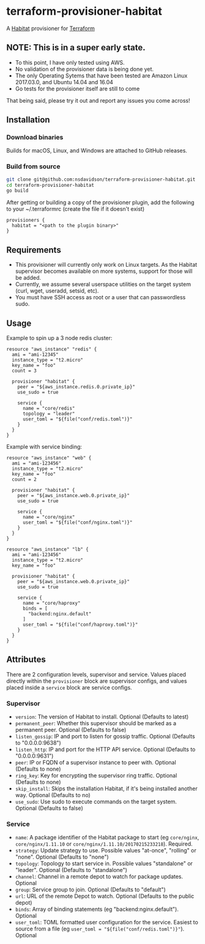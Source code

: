# terraform-provisioner-habitat
A [Habitat](https://habitat.sh) provisioner for [Terraform](https://terraform.io)

## **NOTE:  This is in a super early state.**
* To this point, I have only tested using AWS.
* No validation of the provisioner data is being done yet.
* The only Operating Sytems that have been tested are Amazon Linux 2017.03.0, and Ubuntu 14.04 and 16.04
* Go tests for the provisioner itself are still to come

That being said, please try it out and report any issues you come across!

## Installation
### Download binaries
Builds for macOS, Linux, and Windows are attached to GitHub releases.

### Build from source
```bash
git clone git@github.com:nsdavidson/terraform-provisioner-habitat.git
cd terraform-provisioner-habitat
go build
```

After getting or building a copy of the provisioner plugin, add the following to your ~/.terraformrc (create the file if it doesn't exist)
```
provisioners {
  habitat = "<path to the plugin binary>"
}
```

## Requirements
* This provisioner will currently only work on Linux targets.  As the Habitat supervisor becomes available on more systems, support for those will be added.
* Currently, we assume several userspace utilities on the target system (curl, wget, useradd, setsid, etc).  
* You must have SSH access as root or a user that can passwordless sudo.

## Usage
Example to spin up a 3 node redis cluster:
```hcl
resource "aws_instance" "redis" {
  ami = "ami-12345"
  instance_type = "t2.micro"
  key_name = "foo"
  count = 3

  provisioner "habitat" {
    peer = "${aws_instance.redis.0.private_ip}"
    use_sudo = true
    
    service {
      name = "core/redis"
      topology = "leader"
      user_toml = "${file("conf/redis.toml")}"
    }
  }
}
```

Example with service binding:
```hcl
resource "aws_instance" "web" {
  ami = "ami-123456"
  instance_type = "t2.micro"
  key_name = "foo"
  count = 2

  provisioner "habitat" {
    peer = "${aws_instance.web.0.private_ip}"
    use_sudo = true

    service {
      name = "core/nginx"
      user_toml = "${file("conf/nginx.toml")}"
    }
  }
}

resource "aws_instance" "lb" {
  ami = "ami-123456"
  instance_type = "t2.micro"
  key_name = "foo"

  provisioner "habitat" {
    peer = "${aws_instance.web.0.private_ip}"
    use_sudo = true

    service {
      name = "core/haproxy"
      binds = [
        "backend:nginx.default"
      ]
      user_toml = "${file("conf/haproxy.toml")}"
    }
  }
}
```

## Attributes
There are 2 configuration levels, supervisor and service.  Values placed directly within the `provisioner` block are supervisor configs, and values placed inside a `service` block are service configs.
### Supervisor
* `version`: The version of Habitat to install.  Optional (Defaults to latest)
* `permanent_peer`: Whether this supervisor should be marked as a permanent peer. Optional (Defaults to false)
* `listen_gossip`: IP and port to listen for gossip traffic.  Optional (Defaults to "0.0.0.0:9638")
* `listen_http`: IP and port for the HTTP API service.  Optional (Defaults to "0.0.0.0:9631")
* `peer`: IP or FQDN of a supervisor instance to peer with.  Optional (Defaults to none)
* `ring_key`: Key for encrypting the supervisor ring traffic.  Optional (Defaults to none)
* `skip_install`: Skips the installation Habitat, if it's being installed another way.  Optional (Defaults to no)
* `use_sudo`: Use sudo to execute commands on the target system. Optional (Defaults to false)

### Service
* `name`: A package identifier of the Habitat package to start (eg `core/nginx`, `core/nginx/1.11.10` or `core/nginx/1.11.10/20170215233218`).  Required.
* `strategy`: Update strategy to use. Possible values "at-once", "rolling" or "none".  Optional (Defaults to "none")
* `topology`: Topology to start service in.  Possible values "standalone" or "leader".  Optional (Defaults to "standalone")
* `channel`: Channel in a remote depot to watch for package updates.  Optional
* `group`: Service group to join.  Optional (Defaults to "default")
* `url`: URL of the remote Depot to watch.  Optional (Defaults to the public depot)
* `binds`:  Array of binding statements (eg "backend:nginx.default").  Optional
* `user_toml`: TOML formatted user configuration for the service.  Easiest to source from a file (eg `user_toml = "${file("conf/redis.toml")}"`).  Optional
